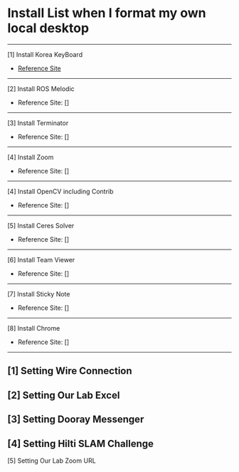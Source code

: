 # Install List when I format my own local desktop
---
[1] Install Korea KeyBoard
  - [Reference Site](https://xangmin.tistory.com/16/)
---
[2] Install ROS Melodic
  - Reference Site: [] 
---
[3] Install Terminator
  - Reference Site: []
---
[4] Install Zoom
  - Reference Site: []
---
[4] Install OpenCV including Contrib
  - Reference Site: []
---
[5] Install Ceres Solver
  - Reference Site: []
--- 
[6] Install Team Viewer
  - Reference Site: [] 
---
[7] Install Sticky Note
  - Reference Site: []
---
[8] Install Chrome 
  - Reference Site: []
  
  
---
[1] Setting Wire Connection
---
[2] Setting Our Lab Excel
---
[3] Setting Dooray Messenger
---
[4] Setting Hilti SLAM Challenge
---
[5] Setting Our Lab Zoom URL
